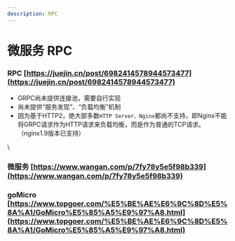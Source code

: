 ```yaml
---
description: RPC
---
```


# 微服务 RPC

### RPC [https://juejin.cn/post/6982414578944573477](https://juejin.cn/post/6982414578944573477)

* GRPC尚未提供连接池，需要自行实现
* 尚未提供“服务发现”、“负载均衡”机制
* 因为基于HTTP2，绝大部多数`HTTP Server、Nginx`都尚不支持，即Nginx不能将GRPC请求作为HTTP请求来负载均衡，而是作为普通的TCP请求。（nginx1.9版本已支持）

\


### 微服务 [https://www.wangan.com/p/7fy78y5e5f98b339](https://www.wangan.com/p/7fy78y5e5f98b339)

### goMicro [https://www.topgoer.com/%E5%BE%AE%E6%9C%8D%E5%8A%A1/GoMicro%E5%85%A5%E9%97%A8.html](https://www.topgoer.com/%E5%BE%AE%E6%9C%8D%E5%8A%A1/GoMicro%E5%85%A5%E9%97%A8.html)
